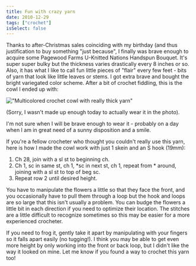 ```yaml
---
title: Fun with crazy yarn
date: 2010-12-29
tags: ["crochet"]
isSelect: false
---
```


Thanks to after-Christmas sales coinciding with my birthday (and thus justification to buy something "just because", I finally was brave enough to acquire some Pagewood Farms U-Knitted Nations Handspun Bouquet.  It's super super bulky but the thickness varies drastically every 8 inches or so.  Also, it has what I like to call fun little pieces of "flair" every few feet - bits of yarn that look like little leaves or stems.  I got extra brave and bought the bright variegated color scheme.  After a bit of crochet fiddling, this is the cowl I ended up with:

!["Multicolored crochet cowl with really thick yarn"](/images/posts/crazy_yarn.jpg)

(Sorry, I wasn't made up enough today to actually wear it in the photo).

I'm not sure when I will be brave enough to wear it - probably on a day when I am in great need of a sunny disposition and a smile.

If you're a fellow crocheter who thought you couldn't really use this yarn, here is how I made the cowl work with just 1 skein and an S hook (19mm):

1. Ch 28, join with a sl st to beginning ch.
2. Ch 1, sc in same st, ch 1, *sc in next st, ch 1, repeat from * around, joining with a sl st to top of beg sc.
3. Repeat row 2 until desired height.

You have to manipulate the flowers a little so that they face the front, and you occasionally have to pull them through a loop but the hook and loops are so large that this isn't usually a problem.  You can budge the flowers a little bit in each direction if you need to optimize their location.  The stitches are a little difficult to recognize sometimes so this may be easier for a more experienced crocheter.

If you need to frog it, gently take it apart by manipulating with your fingers so it falls apart easily (no tugging!).  I think you may be able to get even more height by only working into the front or back loop, but I didn't like the way it looked on mine.  Let me know if you found a way to crochet this yarn too!
